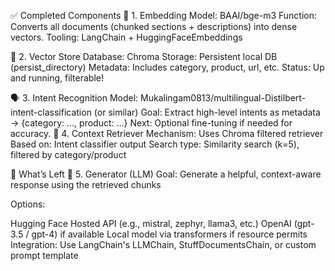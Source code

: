 ✅ Completed Components
🧠 1. Embedding
Model: BAAI/bge-m3
Function: Converts all documents (chunked sections + descriptions) into dense vectors.
Tooling: LangChain + HuggingFaceEmbeddings

🧩 2. Vector Store
Database: Chroma
Storage: Persistent local DB (persist_directory)
Metadata: Includes category, product, url, etc.
Status: Up and running, filterable!

🗣️ 3. Intent Recognition
Model: Mukalingam0813/multilingual-Distilbert-intent-classification (or similar)
Goal: Extract high-level intents as metadata → {category: ..., product: ...}
Next: Optional fine-tuning if needed for accuracy.
🧲 4. Context Retriever
Mechanism: Uses Chroma filtered retriever
Based on: Intent classifier output
Search type: Similarity search (k=5), filtered by category/product

📝 What’s Left
💬 5. Generator (LLM)
Goal: Generate a helpful, context-aware response using the retrieved chunks

Options:

Hugging Face Hosted API (e.g., mistral, zephyr, llama3, etc.)
OpenAI (gpt-3.5 / gpt-4) if available
Local model via transformers if resource permits
Integration: Use LangChain's LLMChain, StuffDocumentsChain, or custom prompt template